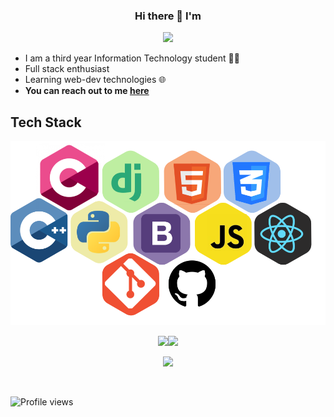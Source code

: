 <h3 align="center"> Hi there 👋 I'm</h3>
<p align="center">
<img  src="https://fontmeme.com/permalink/210314/d0f684eace3c7714d60a8525c10d1f3e.png">
</p>



* I am a third year Information Technology student 👩‍🎓
* Full stack enthusiast 
* Learning web-dev technologies 🌐
* **You can reach out to me [here](https://www.linkedin.com/in/akanksha-tamboli-354852184/)** 
<h2>Tech Stack</h2>
<p align="center">
  <img src="https://github.com/akankshast/akankshast/blob/02bcf0236d5d8e6a5d4824a1bf8e5f1f3f26b5d3/tech_stack.svg">
  </p>
<p align="center">
<img src="https://github-readme-stats.vercel.app/api/pin/?username=akankshast&repo=Django_Student_Management_System&show_icons=true&bg_color=45,f39fdc,9ab5e1"><img src="https://github-readme-stats.vercel.app/api/pin/?username=akankshast&repo=BloomFilter&show_icons=true&bg_color=45,f39fdc,9ab5e1">
  </p>
  <p align="center">
<img src="https://github-readme-stats.vercel.app/api/pin/?username=Praful932&repo=EverythingEV&show_icons=true&bg_color=45,e99ba6,ffd9de">
</p>

<!--
**akankshast/akankshast** is a ✨ _special_ ✨ repository because its `README.md` (this file) appears on your GitHub profile.

Here are some ideas to get you started:

- 🔭 I’m currently working on ...
- 🌱 I’m currently learning ...
- 👯 I’m looking to collaborate on ...
- 🤔 I’m looking for help with ...
- 💬 Ask me about ...
- 📫 How to reach me: ...
- 😄 Pronouns: ...
- ⚡ Fun fact: ...
-->
<br>

![Profile views](https://gpvc.arturio.dev/akankshast)
